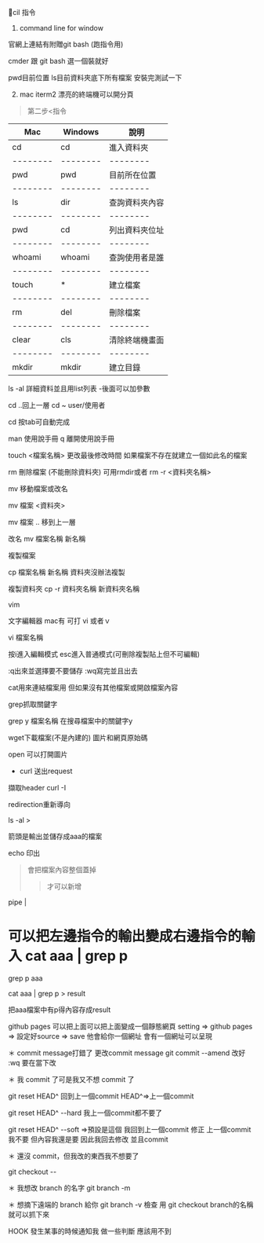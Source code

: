 

cil 指令


1. command line for window 

官網上連結有附贈git bash
(跑指令用)

cmder 跟 git bash 選一個裝就好

pwd目前位置
ls目前資料夾底下所有檔案
安裝完測試一下


2. mac
iterm2
漂亮的終端機可以開分頁






> 第二步<指令


| Mac      | Windows  | 說明         |
| -------- | -------- | --------    |
| cd       | cd       | 進入資料夾    |
| -------- | -------- | --------    |
| pwd       | pwd     | 目前所在位置  |
| -------- | -------- | --------    |
| ls       | dir      | 查詢資料夾內容 |
| -------- | -------- | --------    |
| pwd      | cd       | 列出資料夾位址 |
| -------- | -------- | --------    |
| whoami   | whoami   | 查詢使用者是誰 |
| -------- | -------- | --------    |
| touch    | *        | 建立檔案     |
| -------- | -------- | --------    |
| rm       | del      | 刪除檔案     |
| -------- | -------- | --------    |
| clear    | cls      | 清除終端機畫面 |
| -------- | -------- | --------    |
| mkdir    | mkdir    | 建立目錄     |

ls -al 詳細資料並且用list列表
-後面可以加參數

cd ..回上一層
cd ~ user/使用者

cd 按tab可自動完成

man  使用說手冊 
q 離開使用說手冊

touch <檔案名稱> 更改最後修改時間
如果檔案不存在就建立一個如此名的檔案

rm 刪除檔案 (不能刪除資料夾)
可用rmdir或者 rm -r <資料夾名稱>


mv 移動檔案或改名

mv 檔案 <資料夾> 

mv 檔案 ..  移到上一層

改名
mv 檔案名稱 新名稱


複製檔案

cp 檔案名稱 新名稱
資料夾沒辦法複製


複製資料夾
cp -r 資料夾名稱 新資料夾名稱



vim

文字編輯器
mac有
可打
vi 或者ｖ


vi 檔案名稱

按i進入編輯模式
esc進入普通模式(可刪除複製貼上但不可編輯)

:q出來並選擇要不要儲存
:wq寫完並且出去



cat用來連結檔案用
但如果沒有其他檔案或開啟檔案內容


grep抓取關鍵字

grep y 檔案名稱 在搜尋檔案中的關鍵字y

wget下載檔案(不是內建的)
圖片和網頁原始碼

open 可以打開圖片

* curl 送出request

擷取header
curl -I


redirection重新導向

ls -al > <aaa>

箭頭是輸出並儲存成aaa的檔案

echo 印出

>會把檔案內容整個蓋掉
>>才可以新增



pipe |

可以把左邊指令的輸出變成右邊指令的輸入
cat aaa | grep p
===
grep p aaa


cat aaa | grep p > result

把aaa檔案中有p得內容存成result



github pages 
可以把上面可以把上面變成一個靜態網頁
setting => github pages => 設定好source => save
他會給你一個網址
會有一個網址可以呈現




＊ commit message打錯了
更改commit message
git commit --amend
改好 :wq
要在當下改


＊ 我 commit 了可是我又不想 commit 了

git reset HEAD^
回到上一個commit
HEAD^=>上一個commit


git reset HEAD^ --hard
我上一個commit都不要了


git reset HEAD^ --soft =>預設是這個
我回到上一個commit 修正
上一個commit 我不要
但內容我還是要
因此我回去修改
並且commit


＊ 還沒 commit，但我改的東西我不想要了

git checkout -- <aaa>


＊ 我想改 branch 的名字
git branch -m <aaa>


＊ 想摘下遠端的 branch 給你
git branch -v 檢查
用 git checkout branch的名稱
就可以抓下來



HOOK
發生某事的時候通知我
做一些判斷
應該用不到














